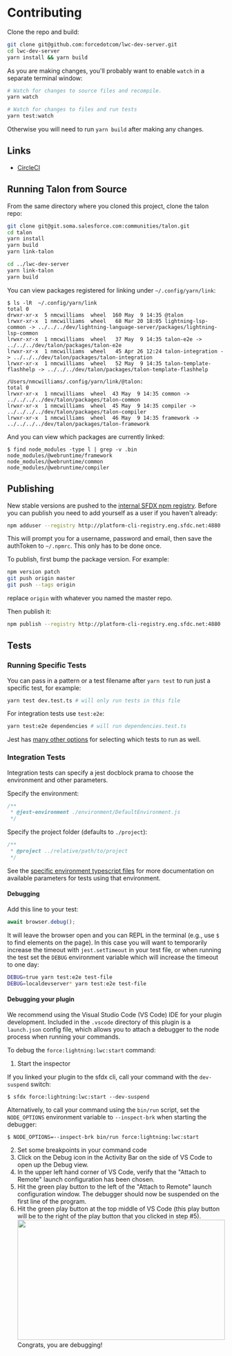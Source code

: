 # Contributing

Clone the repo and build:
```sh
git clone git@github.com:forcedotcom/lwc-dev-server.git
cd lwc-dev-server
yarn install && yarn build
```

As you are making changes, you'll probably want to enable `watch` in a separate terminal window:

```sh
# Watch for changes to source files and recompile.
yarn watch

# Watch for changes to files and run tests
yarn test:watch
```
Otherwise you will need to run `yarn build` after making any changes.

## Links

- [CircleCI](https://circleci.com/gh/forcedotcom)

## Running Talon from Source

From the same directory where you cloned this project, clone the talon repo:

```sh
git clone git@git.soma.salesforce.com:communities/talon.git
cd talon
yarn install
yarn build
yarn link-talon

cd ../lwc-dev-server
yarn link-talon
yarn build
```

You can view packages registered for linking under `~/.config/yarn/link`:

```console
$ ls -lR  ~/.config/yarn/link
total 0
drwxr-xr-x  5 nmcwilliams  wheel  160 May  9 14:35 @talon
lrwxr-xr-x  1 nmcwilliams  wheel   68 Mar 20 18:05 lightning-lsp-common -> ../../../dev/lightning-language-server/packages/lightning-lsp-common
lrwxr-xr-x  1 nmcwilliams  wheel   37 May  9 14:35 talon-e2e -> ../../../dev/talon/packages/talon-e2e
lrwxr-xr-x  1 nmcwilliams  wheel   45 Apr 26 12:24 talon-integration -> ../../../dev/talon/packages/talon-integration
lrwxr-xr-x  1 nmcwilliams  wheel   52 May  9 14:35 talon-template-flashhelp -> ../../../dev/talon/packages/talon-template-flashhelp

/Users/nmcwilliams/.config/yarn/link/@talon:
total 0
lrwxr-xr-x  1 nmcwilliams  wheel  43 May  9 14:35 common -> ../../../../dev/talon/packages/talon-common
lrwxr-xr-x  1 nmcwilliams  wheel  45 May  9 14:35 compiler -> ../../../../dev/talon/packages/talon-compiler
lrwxr-xr-x  1 nmcwilliams  wheel  46 May  9 14:35 framework -> ../../../../dev/talon/packages/talon-framework
```

And you can view which packages are currently linked:

```console
$ find node_modules -type l | grep -v .bin
node_modules/@webruntime/framework
node_modules/@webruntime/common
node_modules/@webruntime/compiler
```

## Publishing

New stable versions are pushed to the [internal SFDX npm registry](http://platform-cli-registry.eng.sfdc.net:4880/#/). Before you can publish you need to add yourself as a user if you haven't already:

```sh
npm adduser --registry http://platform-cli-registry.eng.sfdc.net:4880
```

This will prompt you for a username, password and email, then save the authToken to `~/.npmrc`. This only has to be done once.

To publish, first bump the package version. For example: 

```sh
npm version patch
git push origin master
git push --tags origin
```

replace `origin` with whatever you named the master repo.

Then publish it:
```sh
npm publish --registry http://platform-cli-registry.eng.sfdc.net:4880
```

## Tests

### Running Specific Tests

You can pass in a pattern or a test filename after `yarn test` to run just a specific test, for example:

```sh
yarn test dev.test.ts # will only run tests in this file    
```

For integration tests use `test:e2e`:

```sh
yarn test:e2e dependencies # will run dependencies.test.ts
```

Jest has [many other options](https://jestjs.io/docs/en/cli#running-from-the-command-line) for selecting which tests to run as well.

### Integration Tests

Integration tests can specify a jest docblock prama to choose the environment and other parameters.

Specify the environment:

```js
/**
 * @jest-environment ./environment/DefaultEnvironment.js
 */
```

Specify the project folder (defaults to `./project`):

```js
/**
 * @project ../relative/path/to/project
 */
```

See the [specific environment typescript files](/integration-tests/environment ) for more documentation on available parameters for tests using that environment.

#### Debugging

Add this line to your test:

```js
await browser.debug();
```

It will leave the browser open and you can REPL in the terminal (e.g., use `$` to find elements on the page). In this case you will want to temporarily increase the timeout with `jest.setTimeout` in your test file, or when running the test set the `DEBUG` environment variable which will increase the timeout to one day:

```sh
DEBUG=true yarn test:e2e test-file
DEBUG=localdevserver* yarn test:e2e test-file
```
#### Debugging your plugin
We recommend using the Visual Studio Code (VS Code) IDE for your plugin development. Included in the `.vscode` directory of this plugin is a `launch.json` config file, which allows you to attach a debugger to the node process when running your commands.

To debug the `force:lightning:lwc:start` command:
1. Start the inspector
  
If you linked your plugin to the sfdx cli, call your command with the `dev-suspend` switch: 
```sh-session
$ sfdx force:lightning:lwc:start --dev-suspend
```
  
Alternatively, to call your command using the `bin/run` script, set the `NODE_OPTIONS` environment variable to `--inspect-brk` when starting the debugger:
```sh-session
$ NODE_OPTIONS=--inspect-brk bin/run force:lightning:lwc:start
```

2. Set some breakpoints in your command code
3. Click on the Debug icon in the Activity Bar on the side of VS Code to open up the Debug view.
4. In the upper left hand corner of VS Code, verify that the "Attach to Remote" launch configuration has been chosen.
5. Hit the green play button to the left of the "Attach to Remote" launch configuration window. The debugger should now be suspended on the first line of the program. 
6. Hit the green play button at the top middle of VS Code (this play button will be to the right of the play button that you clicked in step #5).
<br><img src=".images/vscodeScreenshot.png" width="480" height="278"><br>
Congrats, you are debugging!
